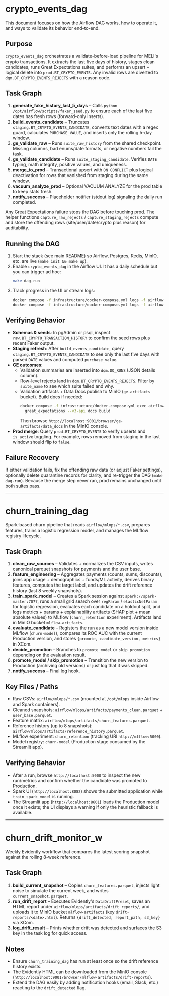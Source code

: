 # crypto_events_dag

This document focuses on how the Airflow DAG works, how to operate it, and ways to validate its behavior end-to-end.

## Purpose
`crypto_events_dag` orchestrates a validate-before-load pipeline for MELI's crypto transactions. It extracts the last five days of history, stages clean candidates, runs Great Expectations suites, and performs an upsert + logical delete into `prod.BT_CRYPTO_EVENTS`. Any invalid rows are diverted to `dqm.BT_CRYPTO_EVENTS_REJECTS` with a reason code.

## Task Graph
1. **generate_fake_history_last_5_days** – Calls `python /opt/airflow/scripts/faker_seed.py` to ensure each of the last five dates has fresh rows (forward-only inserts).
2. **build_events_candidate** – Truncates `staging.BT_CRYPTO_EVENTS_CANDIDATE`, converts text dates with a regex guard, calculates `PURCHASE_VALUE`, and inserts only the rolling 5-day window.
3. **ge_validate_raw** – Runs `suite_raw_history` from the shared checkpoint. Missing columns, bad enums/date formats, or negative numbers fail the task.
4. **ge_validate_candidate** – Runs `suite_staging_candidate`. Verifies `DATE` typing, math integrity, positive values, and uniqueness.
5. **merge_to_prod** – Transactional upsert with `ON CONFLICT` plus logical deactivation for rows that vanished from staging during the same window.
6. **vacuum_analyze_prod** – Optional VACUUM ANALYZE for the prod table to keep stats fresh.
7. **notify_success** – Placeholder notifier (stdout log) signaling the daily run completed.

Any Great Expectations failure stops the DAG before touching prod. The helper functions `capture_raw_rejects` / `capture_staging_rejects` compute and store the offending rows (site/user/date/crypto plus reason) for auditability.

## Running the DAG
1. Start the stack (see main README) so Airflow, Postgres, Redis, MinIO, etc. are live (`make init && make up`).
2. Enable `crypto_events_dag` in the Airflow UI. It has a daily schedule but you can trigger ad hoc:
   ```bash
   make dag-run
   ```
3. Track progress in the UI or stream logs:
   ```bash
   docker compose -f infrastructure/docker-compose.yml logs -f airflow-scheduler
   docker compose -f infrastructure/docker-compose.yml logs -f airflow-worker
   ```

## Verifying Behavior
- **Schemas & seeds**: In pgAdmin or psql, inspect `raw.BT_CRYPTO_TRANSACTION_HISTORY` to confirm the seed rows plus recent Faker output.
- **Staging refresh**: After `build_events_candidate`, query `staging.BT_CRYPTO_EVENTS_CANDIDATE` to see only the last five days with parsed `DATE` values and computed `purchase_value`.
- **GE outcomes**:
  - Validation summaries are inserted into `dqm.DQ_RUNS` (JSON details column).
  - Row-level rejects land in `dqm.BT_CRYPTO_EVENTS_REJECTS`. Filter by `suite_name` to see which suite failed and why.
  - Validation artifacts + Data Docs publish to MinIO (`ge-artifacts` bucket). Build docs if needed:
    ```bash
    docker compose -f infrastructure/docker-compose.yml exec airflow-webserver \
      great_expectations --v3-api docs build
    ```
    Then browse `http://localhost:9001/browser/ge-artifacts/data_docs` in the MinIO console.
- **Prod merge**: Query `prod.BT_CRYPTO_EVENTS` to verify upserts and `is_active` toggling. For example, rows removed from staging in the last window should flip to `false`.

## Failure Recovery
If either validation fails, fix the offending raw data (or adjust Faker settings), optionally delete quarantine records for clarity, and re-trigger the DAG (`make dag-run`). Because the merge step never ran, prod remains unchanged until both suites pass.

---

# churn_training_dag

Spark-based churn pipeline that reads `airflow/mlops/*.csv`, prepares features, trains a logistic regression model, and manages the MLflow registry lifecycle.

## Task Graph
1. **clean_raw_sources** – Validates + normalizes the CSV inputs, writes canonical parquet snapshots for payments and the user base.
2. **feature_engineering** – Aggregates payments (counts, sums, discounts), joins app usage + demographics + funds/ML activity, derives binary features, computes the target label, and updates the drift reference history (last 8 weekly snapshots).
3. **train_spark_model** – Creates a Spark session against `spark://spark-master:7077`, runs a small grid search over `regParam` / `elasticNetParam` for logistic regression, evaluates each candidate on a holdout split, and logs metrics + params + explainability artifacts (SHAP plot + mean absolute values) to MLflow (`churn_retention` experiment). Artifacts land in MinIO bucket `mlflow-artifacts`.
4. **evaluate_candidate** – Registers the run as a new model version inside MLflow (`churn-model`), compares its ROC AUC with the current Production version, and stores `{promote, candidate_version, metrics}` in XCom.
5. **decide_promotion** – Branches to `promote_model` or `skip_promotion` depending on the evaluation result.
6. **promote_model / skip_promotion** – Transition the new version to Production (archiving old versions) or just log that it was skipped.
7. **notify_success** – Final log hook.

## Key Files / Paths
- Raw CSVs: `airflow/mlops/*.csv` (mounted at `/opt/mlops` inside Airflow and Spark containers).
- Cleaned snapshots: `airflow/mlops/artifacts/payments_clean.parquet` + `user_base.parquet`.
- Feature matrix: `airflow/mlops/artifacts/churn_features.parquet`.
- Reference history (up to 8 snapshots): `airflow/mlops/artifacts/reference_history.parquet`.
- MLflow experiment: `churn_retention` (tracking URI `http://mlflow:5000`).
- Model registry: `churn-model` (Production stage consumed by the Streamlit app).

## Verifying Behavior
- After a run, browse `http://localhost:5000` to inspect the new run/metrics and confirm whether the candidate was promoted to Production.
- Spark UI (`http://localhost:8082`) shows the submitted application while `train_spark_model` is running.
- The Streamlit app (`http://localhost:8601`) loads the Production model once it exists; the UI displays a warning if only the heuristic fallback is available.

---

# churn_drift_monitor_w

Weekly Evidently workflow that compares the latest scoring snapshot against the rolling 8-week reference.

## Task Graph
1. **build_current_snapshot** – Copies `churn_features.parquet`, injects light noise to simulate the current week, and writes `current_snapshot.parquet`.
2. **run_drift_report** – Executes Evidently's `DataDriftPreset`, saves an HTML report under `airflow/mlops/artifacts/drift_reports/`, and uploads it to MinIO bucket `mlflow-artifacts` (key `drift-reports/<date>.html`). Returns `{drift_detected, report_path, s3_key}` via XCom.
3. **log_drift_result** – Prints whether drift was detected and surfaces the S3 key in the task log for quick access.

## Notes
- Ensure `churn_training_dag` has run at least once so the drift reference history exists.
- The Evidently HTML can be downloaded from the MinIO console (`http://localhost:9001/browser/mlflow-artifacts/drift-reports`).
- Extend the DAG easily by adding notification hooks (email, Slack, etc.) reacting to the `drift_detected` flag.
